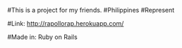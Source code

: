 #This is a project for my friends.
#Philippines
#Represent


#Link: http://rapollorap.herokuapp.com/



#Made in: Ruby on Rails 
